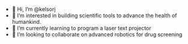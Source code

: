 - 👋 Hi, I’m @kelsorj
- 👀 I’m interested in building scientific tools to advance the health of humankind.
- 🌱 I’m currently learning to program a laser text projector
- 💞️ I’m looking to collaborate on advanced robotics for drug screening

<!---
kelsorj/kelsorj is a ✨ special ✨ repository because its `README.md` (this file) appears on your GitHub profile.
You can click the Preview link to take a look at your changes.
--->
